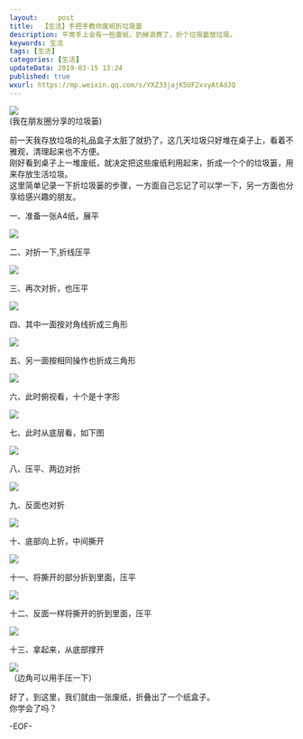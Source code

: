```yaml
---   
layout:     post  
title:  【生活】手把手教你废纸折垃圾篓
description: 平常手上会有一些废纸，扔掉浪费了，折个垃圾篓放垃圾。  
keywords: 生活  
tags: [生活]    
categories: [生活]  
updateData: 2019-03-15 13:24   
published: true 
wxurl: https://mp.weixin.qq.com/s/YXZ33jajK5UF2xvyAtAdJQ  
---  
```



![](/images/2019/03/paper-to-box-001.jpg)  
(我在朋友圈分享的垃圾篓)  



前一天我存放垃圾的礼品盒子太脏了就扔了，这几天垃圾只好堆在桌子上，看着不雅观，清理起来也不方便。  
刚好看到桌子上一堆废纸，就决定把这些废纸利用起来，折成一个个的垃圾篓，用来存放生活垃圾。  
这里简单记录一下折垃圾篓的步骤，一方面自己忘记了可以学一下，另一方面也分享给感兴趣的朋友。  



一、准备一张A4纸，展平  


![](/images/2019/03/paper-to-box-002.jpg)  


二、对折一下,折线压平  


![](/images/2019/03/paper-to-box-003.jpg)  


三、再次对折，也压平  


![](/images/2019/03/paper-to-box-004.jpg)  


四、其中一面按对角线折成三角形  


![](/images/2019/03/paper-to-box-005.jpg)  


五、另一面按相同操作也折成三角形  


![](/images/2019/03/paper-to-box-006.jpg)  


六、此时俯视看，十个是十字形  


![](/images/2019/03/paper-to-box-007.jpg)  


七、此时从底层看，如下图  


![](/images/2019/03/paper-to-box-008.jpg)  


八、压平、两边对折  


![](/images/2019/03/paper-to-box-009.jpg)  


九、反面也对折  


![](/images/2019/03/paper-to-box-010.jpg)  


十、底部向上折，中间撕开  


![](/images/2019/03/paper-to-box-011.jpg)  


十一、将撕开的部分折到里面，压平  


![](/images/2019/03/paper-to-box-012.jpg)  


十二、反面一样将撕开的折到里面，压平 


![](/images/2019/03/paper-to-box-013.jpg)  


十三、拿起来，从底部撑开


![](/images/2019/03/paper-to-box-014.jpg)  
（边角可以用手压一下）


好了，到这里，我们就由一张废纸，折叠出了一个纸盒子。    
你学会了吗？  



-EOF-  


